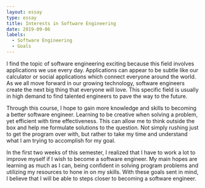 ```yaml
---
layout: essay
type: essay
title: Interests in Software Engineering
date: 2019-09-06
labels:
  - Software Engineering
  - Goals
---
```

I find the topic of software engineering exciting because this field involves applications we use every day. Applications can appear to be subtle like our calculator or social applications which connect everyone around the world. As we all move forward in our growing technology, software engineers create the next big thing that everyone will love. This specific field is usually in high demand to find talented engineers to pave the way to the future.

Through this course, I hope to gain more knowledge and skills to becoming a better software engineer. Learning to be creative when solving a problem, yet efficient with time effectiveness. This can allow me to think outside the box and help me formulate solutions to the question. Not simply rushing just to get the program over with, but rather to take my time and understand what I am trying to accomplish for my goal.

In the first two weeks of this semester, I realized that I have to work a lot to improve myself if I wish to become a software engineer. My main hopes are learning as much as I can, being confident in solving program problems and utilizing my resources to hone in on my skills. With these goals sent in mind, I believe that I will be able to steps closer to becoming a software engineer.

